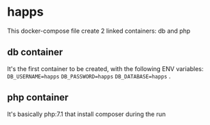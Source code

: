 # happs

This docker-compose file create 2 linked containers: db and php

## db container

It's the first container to be created, with the following ENV variables:
`DB_USERNAME=happs`
`DB_PASSWORD=happs`
`DB_DATABASE=happs`
.

## php container

It's basically php:7.1 that install composer during the run
